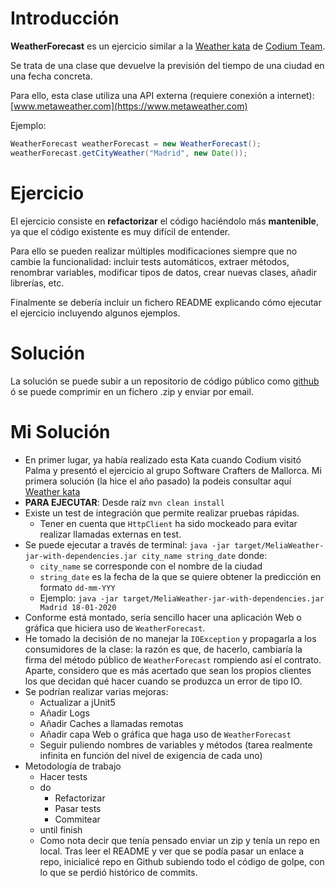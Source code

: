 # Introducción

**WeatherForecast** es un ejercicio similar a la [Weather kata](https://github.com/CodiumTeam/weather-kata) de [Codium Team](https://www.codium.team).

Se trata de una clase que devuelve la previsión del tiempo de una ciudad en una fecha concreta.

Para ello, esta clase utiliza una API externa (requiere conexión a internet): [www.metaweather.com](https://www.metaweather.com) 

Ejemplo:

```java
WeatherForecast weatherForecast = new WeatherForecast();
weatherForecast.getCityWeather("Madrid", new Date());
```


# Ejercicio

El ejercicio consiste en **refactorizar** el código haciéndolo más **mantenible**, ya que el código existente es muy difícil de entender.  
  
Para ello se pueden realizar múltiples modificaciones siempre que no cambie la funcionalidad: incluir tests automáticos, extraer métodos, renombrar variables, modificar tipos de datos, crear nuevas clases, añadir librerías, etc.

Finalmente se debería incluir un fichero README explicando cómo ejecutar el ejercicio incluyendo algunos ejemplos.


# Solución

La solución se puede subir a un repositorio de código público como [github](https://github.com/) ó se puede comprimir en un fichero .zip y enviar por email.

# Mi Solución

- En primer lugar, ya había realizado esta Kata cuando Codium visitó Palma y presentó el ejercicio al grupo Software Crafters de Mallorca. Mi primera solución (la hice el año pasado) la podeis consultar aquí [Weather kata](https://github.com/acontell/katas/tree/master/weather)
- **PARA EJECUTAR**: Desde raíz ```mvn clean install``` 
- Existe un test de integración que permite realizar pruebas rápidas.
    - Tener en cuenta que ```HttpClient``` ha sido mockeado para evitar realizar llamadas externas en test.
- Se puede ejecutar a través de terminal: ```java -jar target/MeliaWeather-jar-with-dependencies.jar city_name string_date``` donde:
    - ```city_name``` se corresponde con el nombre de la ciudad
    - ```string_date``` es la fecha de la que se quiere obtener la predicción en formato ```dd-mm-YYY```
    - Ejemplo: ```java -jar target/MeliaWeather-jar-with-dependencies.jar Madrid 18-01-2020```
- Conforme está montado, sería sencillo hacer una aplicación Web o gráfica que hiciera uso de ```WeatherForecast```.
- He tomado la decisión de no manejar la ```IOException``` y propagarla a los consumidores de la clase: la razón es que, de hacerlo, cambiaría la firma del método público de ```WeatherForecast``` rompiendo así el contrato. Aparte, considero que es más acertado que sean los propios clientes los que decidan qué hacer cuando se produzca un error de tipo IO.
- Se podrían realizar varias mejoras:
    - Actualizar a jUnit5
    - Añadir Logs
    - Añadir Caches a llamadas remotas
    - Añadir capa Web o gráfica que haga uso de ```WeatherForecast```
    - Seguir puliendo nombres de variables y métodos (tarea realmente infinita en función del nivel de exigencia de cada uno)
- Metodología de trabajo
    - Hacer tests
    - do
        - Refactorizar
        - Pasar tests
        - Commitear
    - until finish
    - Como nota decir que tenía pensado enviar un zip y tenía un repo en local. Tras leer el README y ver que se podía pasar un enlace a repo, inicialicé repo en Github subiendo todo el código de golpe, con lo que se perdió histórico de commits.